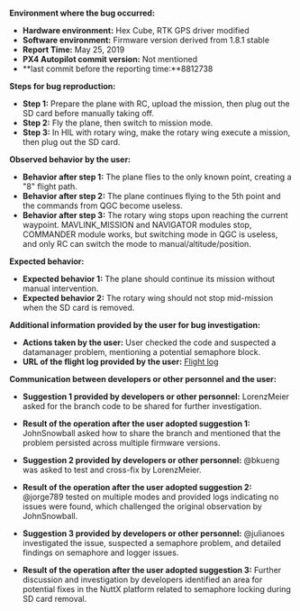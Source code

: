 **Environment where the bug occurred:**

- **Hardware environment:** Hex Cube, RTK GPS driver modified
- **Software environment:** Firmware version derived from 1.8.1 stable
- **Report Time:** May 25, 2019
- **PX4 Autopilot commit version:** Not mentioned
- **last commit before the reporting time:**8812738

**Steps for bug reproduction:**

- **Step 1:** Prepare the plane with RC, upload the mission, then plug out the SD card before manually taking off.
- **Step 2:** Fly the plane, then switch to mission mode.
- **Step 3:** In HIL with rotary wing, make the rotary wing execute a mission, then plug out the SD card.

**Observed behavior by the user:**

- **Behavior after step 1:** The plane flies to the only known point, creating a "8" flight path.
- **Behavior after step 2:** The plane continues flying to the 5th point and the commands from QGC become useless.
- **Behavior after step 3:** The rotary wing stops upon reaching the current waypoint. MAVLINK_MISSION and NAVIGATOR modules stop, COMMANDER module works, but switching mode in QGC is useless, and only RC can switch the mode to manual/altitude/position.

**Expected behavior:**

- **Expected behavior 1:** The plane should continue its mission without manual intervention.
- **Expected behavior 2:** The rotary wing should not stop mid-mission when the SD card is removed.

**Additional information provided by the user for bug investigation:**

- **Actions taken by the user:** User checked the code and suspected a datamanager problem, mentioning a potential semaphore block.
- **URL of the flight log provided by the user:** [Flight log](https://logs.px4.io/plot_app?log=34ff913a-5414-4046-87db-181a0ea7b507)

**Communication between developers or other personnel and the user:**

- **Suggestion 1 provided by developers or other personnel:** LorenzMeier asked for the branch code to be shared for further investigation.
- **Result of the operation after the user adopted suggestion 1:** JohnSnowball asked how to share the branch and mentioned that the problem persisted across multiple firmware versions.
  
- **Suggestion 2 provided by developers or other personnel:** @bkueng was asked to test and cross-fix by LorenzMeier.
- **Result of the operation after the user adopted suggestion 2:** @jorge789 tested on multiple modes and provided logs indicating no issues were found, which challenged the original observation by JohnSnowball.

- **Suggestion 3 provided by developers or other personnel:** @julianoes investigated the issue, suspected a semaphore problem, and detailed findings on semaphore and logger issues.
- **Result of the operation after the user adopted suggestion 3:** Further discussion and investigation by developers identified an area for potential fixes in the NuttX platform related to semaphore locking during SD card removal.
